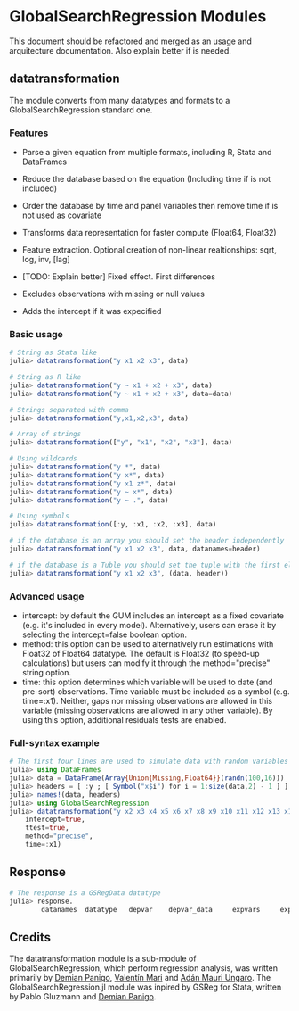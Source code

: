 # GlobalSearchRegression Modules

This document should be refactored and merged as an usage and arquitecture documentation. Also explain better if is needed.

## datatransformation
The module converts from many datatypes and formats to a GlobalSearchRegression standard one.

### Features
- Parse a given equation from multiple formats, including R, Stata and DataFrames
- Reduce the database based on the equation (Including time if is not included)
- Order the database by time and panel variables then remove time if is not used as covariate
- Transforms data representation for faster compute (Float64, Float32)
- Feature extraction. Optional creation of non-linear realtionships: sqrt, log, inv, [lag]

- [TODO: Explain better] Fixed effect. First differences
- Excludes observations with missing or null values
- Adds the intercept if it was expecified

### Basic usage

```julia
# String as Stata like
julia> datatransformation("y x1 x2 x3", data)

# String as R like
julia> datatransformation("y ~ x1 + x2 + x3", data)
julia> datatransformation("y ~ x1 + x2 + x3", data=data)

# Strings separated with comma
julia> datatransformation("y,x1,x2,x3", data)

# Array of strings
julia> datatransformation(["y", "x1", "x2", "x3"], data)

# Using wildcards
julia> datatransformation("y *", data)
julia> datatransformation("y x*", data)
julia> datatransformation("y x1 z*", data)
julia> datatransformation("y ~ x*", data)
julia> datatransformation("y ~ .", data)

# Using symbols
julia> datatransformation([:y, :x1, :x2, :x3], data)

# if the database is an array you should set the header independently
julia> datatransformation("y x1 x2 x3", data, datanames=header)

# if the database is a Tuble you should set the tuple with the first element as the data and the second element as the header
julia> datatransformation("y x1 x2 x3", (data, header))
```

### Advanced usage
* intercept: by default the GUM includes an intercept as a fixed covariate (e.g. it's included in every model). Alternatively, users can erase it by selecting the intercept=false boolean option.
* method: this option can be used to alternatively run estimations with Float32 of Float64 datatype. The default is Float32 (to speed-up calculations) but users can modify it through the method="precise" string option.
* time: this option determines which variable will be used to date (and pre-sort) observations. Time variable must be included as a symbol (e.g. time=:x1). Neither, gaps nor missing observations are allowed in this variable (missing observations are allowed in any other variable). By using this option, additional residuals tests are enabled.

### Full-syntax example

```julia
# The first four lines are used to simulate data with random variables
julia> using DataFrames
julia> data = DataFrame(Array{Union{Missing,Float64}}(randn(100,16)))
julia> headers = [ :y ; [ Symbol("x$i") for i = 1:size(data,2) - 1 ] ]
julia> names!(data, headers)
julia> using GlobalSearchRegression
julia> datatransformation("y x2 x3 x4 x5 x6 x7 x8 x9 x10 x11 x12 x13 x14 x15", data, 
    intercept=true, 
    ttest=true, 
    method="precise", 
    time=:x1)
```

## Response

```julia
# The response is a GSRegData datatype
julia> response.
        datanames  datatype   depvar    depvar_data     expvars     expvars_data    intercept  nobs       time
```

## Credits
The datatransformation module is a sub-module of GlobalSearchRegression, which perform regression analysis, was written primarily by [Demian Panigo](https://github.com/dpanigo/), [Valentín Mari](https://github.com/vmari/) and [Adán Mauri Ungaro](https://github.com/adanmauri/). The GlobalSearchRegression.jl module was inpired by GSReg for Stata, written by Pablo Gluzmann and [Demian Panigo](https://github.com/dpanigo/).
